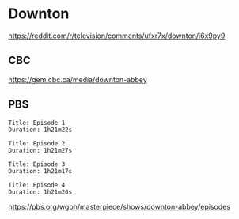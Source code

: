 # Downton

https://reddit.com/r/television/comments/ufxr7x/downton/i6x9py9

## CBC

https://gem.cbc.ca/media/downton-abbey

## PBS

~~~
Title: Episode 1
Duration: 1h21m22s

Title: Episode 2
Duration: 1h21m27s

Title: Episode 3
Duration: 1h21m17s

Title: Episode 4
Duration: 1h21m20s
~~~

https://pbs.org/wgbh/masterpiece/shows/downton-abbey/episodes
